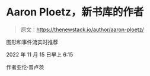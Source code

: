 # Aaron Ploetz，新书库的作者

> 原文：<https://thenewstack.io/author/aaron-ploetz/>

图形和事件流实时推荐

2022 年 11 月 15 日早上 6:15

作者亚伦·普卢茨